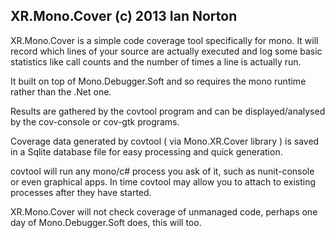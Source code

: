 XR.Mono.Cover (c) 2013 Ian Norton
----------------------------------

XR.Mono.Cover is a simple code coverage tool specifically for mono. 
It will record which lines of your source are actually executed and 
log some basic statistics like call counts and the number of times 
a line is actually run.


It built on top of Mono.Debugger.Soft and so requires the mono 
runtime rather than the .Net one.

Results are gathered by the covtool program and can be 
displayed/analysed by the cov-console or cov-gtk programs.

Coverage data generated by covtool ( via Mono.XR.Cover library ) is 
saved in a Sqlite database file for easy processing and quick 
generation.

covtool will run any mono/c# process you ask of it, such as 
nunit-console or even graphical apps. In time covtool may allow you 
to attach to existing processes after they have started.

XR.Mono.Cover will not check coverage of unmanaged code, perhaps 
one day of Mono.Debugger.Soft does, this will too.
